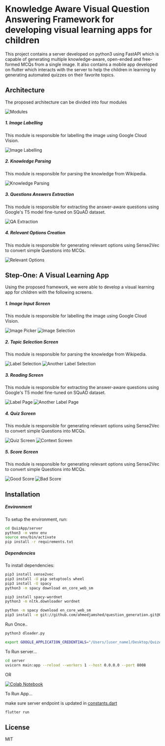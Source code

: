 # Knowledge Aware Visual Question Answering Framework for developing visual learning apps for children

This project contains a server developed on python3 using FastAPI which is capable of generating multiple knowledge-aware, open-ended and free-formed MCQs from a single image. It also contains a mobile app developed on flutter which interacts with the server to help the children in learning by generating automated quizzes on their favorite topics.




## Architecture

The proposed architecture can be divided into four modules

![Modules](./imgs/ModModules.jpg)

##### 1. Image Labelling

This module is responsible for labelling the image using Google Cloud Vision.

![Image Labelling](./imgs/ModImageLabelling.jpg)


##### 2. Knowledge Parsing

This module is responsible for parsing the knowledge from Wikipedia.

![Knowledge Parsing](./imgs/ModKnowledgeExtraction.jpg)

##### 3. Questions Answers Extraction

This module is responsible for extracting the answer-aware questions using Google's T5 model fine-tuned on SQuAD dataset.

![QA Extraction](./imgs/ModQAExtraction.jpg)

##### 4. Relevant Options Creation

This module is responsible for generating relevant options using Sense2Vec to convert simple Questions into MCQs.

![Relevant Options](./imgs/ModRelevantOptions.jpg)


## Step-One: A Visual Learning App

Using the proposed framework, we were able to develop a visual learning app for children with the following screens.

##### 1. Image Input Screen

This module is responsible for labelling the image using Google Cloud Vision.

![Image Picker](./imgs/ImagePicker.jpg) ![Image Selection](./imgs/ImageSelection.jpg)


##### 2. Topic Selection Screen

This module is responsible for parsing the knowledge from Wikipedia.

![Label Selection](./imgs/LabelSelection.jpg) ![Another Label Selection](./imgs/LabelSelection2.jpg)

##### 3. Reading Screen

This module is responsible for extracting the answer-aware questions using Google's T5 model fine-tuned on SQuAD dataset.

![Label Page](./imgs/LabelPage.jpg) ![Another Label Page](./imgs/LabelPage2.jpg)

##### 4. Quiz Screen

This module is responsible for generating relevant options using Sense2Vec to convert simple Questions into MCQs.

![Quiz Screen](./imgs/Quiz1.jpg) ![Context Screen](./imgs/Context1.jpg)

##### 5. Score Screen

This module is responsible for generating relevant options using Sense2Vec to convert simple Questions into MCQs.

![Good Score](./imgs/scoreGood.jpg) ![Bad Score](./imgs/scoreBad.jpg)

## Installation


##### Environment
To setup the environment, run:
```sh
cd QuizApp/server
python3 -m venv env
source env/bin/activate
pip install -r requirements.txt
```

##### Dependencies
To install dependencies:

```sh
pip3 install sense2vec
pip3 install -U pip setuptools wheel
pip3 install -U spacy
python3 -m spacy download en_core_web_sm

pip3 install spacy-wordnet
python3 -m nltk.downloader wordnet

python -m spacy download en_core_web_sm
pip3 install -e git://github.com/ahmedjamshed/question_generation.git@0.4.0#egg=question_generation

```

Run Once..

```sh
python3 dloader.py

export GOOGLE_APPLICATION_CREDENTIALS="/Users/[user_name]/Desktop/QuizApp/server/keyFile.json"
```

To Run server...

```sh
cd server
uvicorn main:app --reload --workers 1 --host 0.0.0.0 --port 8008
```

OR

[![Colab Notebook](https://colab.research.google.com/assets/colab-badge.svg)](https://colab.research.google.com/gist/ahmedjamshed/1c8663cd4f24748eaf96a0b5bedd54de/quizappserver.ipynb)

To Run App...

make sure server endpoint is updated in [constants.dart](./lib/app/common/constants.dart)

```sh
flutter run
```

## License

MIT

